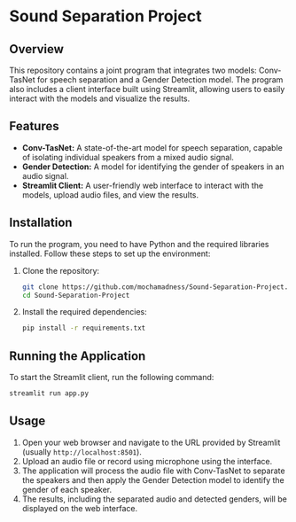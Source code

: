 # Sound Separation Project

## Overview

This repository contains a joint program that integrates two models: Conv-TasNet for speech separation and a Gender Detection model. The program also includes a client interface built using Streamlit, allowing users to easily interact with the models and visualize the results.

## Features

- **Conv-TasNet:** A state-of-the-art model for speech separation, capable of isolating individual speakers from a mixed audio signal.
- **Gender Detection:** A model for identifying the gender of speakers in an audio signal.
- **Streamlit Client:** A user-friendly web interface to interact with the models, upload audio files, and view the results.

## Installation

To run the program, you need to have Python and the required libraries installed. Follow these steps to set up the environment:

1. Clone the repository:
    ```sh
    git clone https://github.com/mochamadness/Sound-Separation-Project.git
    cd Sound-Separation-Project
    ```

2. Install the required dependencies:
    ```sh
    pip install -r requirements.txt
    ```

## Running the Application

To start the Streamlit client, run the following command:
```sh
streamlit run app.py
```

## Usage

1. Open your web browser and navigate to the URL provided by Streamlit (usually `http://localhost:8501`).
2. Upload an audio file or record using microphone using the interface.
3. The application will process the audio file with Conv-TasNet to separate the speakers and then apply the Gender Detection model to identify the gender of each speaker.
4. The results, including the separated audio and detected genders, will be displayed on the web interface.

